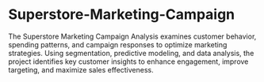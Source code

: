 # Superstore-Marketing-Campaign
The Superstore Marketing Campaign Analysis examines customer behavior, spending patterns, and campaign responses to optimize marketing strategies. Using segmentation, predictive modeling, and data analysis, the project identifies key customer insights to enhance engagement, improve targeting, and maximize sales effectiveness.

